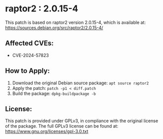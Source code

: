 # raptor2 : 2.0.15-4

This patch is based on raptor2 version 2.0.15-4, which is available at:
https://sources.debian.org/src/raptor2/2.0.15-4/

## Affected CVEs:
- CVE-2024-57823

## How to Apply:
1. Download the original Debian source package: `apt source raptor2`
2. Apply the patch: `patch -p1 < diff.patch`
3. Build the package: `dpkg-buildpackage -b`

## License:
This patch is provided under GPLv3, in compliance with the original license of the package.
The full GPLv3 license can be found at: https://www.gnu.org/licenses/gpl-3.0.txt
